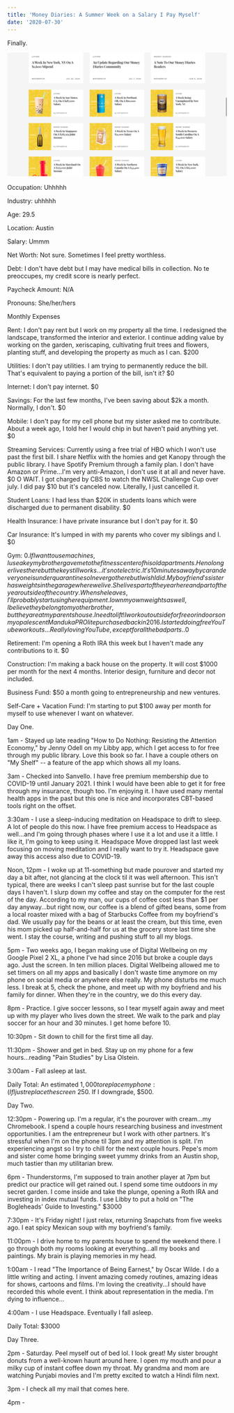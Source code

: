 ```yaml
---
title: 'Money Diaries: A Summer Week on a Salary I Pay Myself'
date: '2020-07-30'
---
```


Finally.

![photo](post9photo1.png)

Occupation: Uhhhhh

Industry: uhhhhh

Age: 29.5

Location: Austin

Salary: Ummm

Net Worth: Not sure. Sometimes I feel pretty worthless.

Debt: I don't have debt but I may have medical bills in collection. No te preoccupes, my credit score is nearly perfect.

Paycheck Amount: N/A

Pronouns: She/her/hers


Monthly Expenses

Rent: I don't pay rent but I work on my property all the time. I redesigned the landscape, transformed the interior and exterior. I continue adding value by working on the garden, xeriscaping, cultivating fruit trees and flowers, planting stuff, and developing the property as much as I can. $200

Utilities: I don't pay utilities. I am trying to permanently reduce the bill. That's equivalent to paying a portion of the bill, isn't it? $0

Internet: I don't pay internet. $0

Savings: For the last few months, I've been saving about $2k a month. Normally, I don't. $0

Mobile: I don't pay for my cell phone but my sister asked me to contribute. About a week ago, I told her I would chip in but haven't paid anything yet. $0

Streaming Services: Currently using a free trial of HBO which I won't use past the first bill. I share Netflix with the homies and get Kanopy through the public library. I have Spotify Premium through a family plan. I don't have Amazon or Prime...I'm very anti-Amazon, I don't use it at all and never have. $0 O WAIT. I got charged by CBS to watch the NWSL Challenge Cup over july. I did pay $10 but it's canceled now. Literally, I just cancelled it.

Student Loans: I had less than $20K in students loans which were discharged due to permanent disability. $0

Health Insurance: I have private insurance but I don't pay for it. $0

Car Insurance: It's lumped in with my parents who cover my siblings and I. $0

Gym: $0. If I want to use machines, I use a key my brother gave me to the fitness center of his old apartments. He no longer lives there but the key still works...it's not electric. It's 10 minutes away by car and everyone is under quarantine so I never go there but I wish I did. My boyfriend's sister has weights in the garage where we live. She lives part of the year here and part of the year outside of the country. When she leaves, I'll probably start using her equipment. I own my own weights as well, I believe they belong to my other brother, but they are at my parents house. I need to lift! I work out outside for free or indoors on my opalescent Manduka PROlite purchased back in 2016. I started doing free YouTube workouts...Really loving YouTube, except for all the bad parts..$0

Retirement: I'm opening a Roth IRA this week but I haven't made any contributions to it. $0

Construction: I'm making a back house on the property. It will cost $1000 per month for the next 4 months. Interior design, furniture and decor not included.

Business Fund: $50 a month going to entrepreneurship and new ventures.

Self-Care + Vacation Fund: I'm starting to put $100 away per month for myself to use whenever I want on whatever.


Day One.

1am - Stayed up late reading "How to Do Nothing: Resisting the Attention Economy," by Jenny Odell on my Libby app, which I get access to for free through my public library. Love this book so far. I have a couple others on "My Shelf" -- a feature of the app which shows all my loans.

3am - Checked into Sanvello. I have free premium membership due to COVID-19 until January 2021. I think I would have been able to get it for free through my insurance, though too. I'm enjoying it. I have used many mental health apps in the past but this one is nice and incorporates CBT-based tools right on the offset.

3:30am - I use a sleep-inducing meditation on Headspace to drift to sleep. A lot of people do this now. I have free premium access to Headspace as well...and I'm going through phases where I use it a lot and use it a little. I like it, I'm going to keep using it. Headspace Move dropped last last week focusing on moving meditation and I really want to try it. Headspace gave away this access also due to COVID-19.

Noon, 12pm - I woke up at 11-something but made pourover and started my day a bit after, not glancing at the clock til it was well afternoon. This isn't typical, there are weeks I can't sleep past sunrise but for the last couple days I haven't. I slurp down my coffee and stay on the computer for the rest of the day. According to my man, our cups of coffee cost less than $1 per day anyway...but right now, our coffee is a blend of gifted beans, some from a local roaster mixed with a bag of Starbucks Coffee from my boyfriend's dad. We usually pay for the beans or at least the cream, but this time, even his mom picked up half-and-half for us at the grocery store last time she went. I stay the course, writing and pushing stuff to all my blogs.

5pm - Two weeks ago, I began making use of Digital Wellbeing on my Google Pixel 2 XL, a phone I've had since 2016 but broke a couple days ago. Just the screen. In ten million places. Digital Wellbeing allowed me to set timers on all my apps and basically I don't waste time anymore on my phone on social media or anywhere else really. My phone disturbs me much less. I break at 5, check the phone, and meet up with my boyfriend and his family for dinner. When they're in the country, we do this every day.

8pm - Practice. I give soccer lessons, so I tear myself again away and meet up with my player who lives down the street. We walk to the park and play soccer for an hour and 30 minutes. I get home before 10.

10:30pm - Sit down to chill for the first time all day.

11:30pm - Shower and get in bed. Stay up on my phone for a few hours...reading "Pain Studies" by Lisa Olstein.

3:00am - Fall asleep at last.

Daily Total: An estimated $1,000 to replace my phone :( If I just replace the screen ~$250. If I downgrade, $500.


Day Two.

12:30pm - Powering up. I'm a regular, it's the pourover with cream...my Chromebook. I spend a couple hours researching business and investment opportunities. I am the entrepreneur but I work with other partners. It's stressful when I'm on the phone til 3pm and my attention is split. I'm experiencing angst so I try to chill for the next couple hours. Pepe's mom and sister come home bringing sweet yummy drinks from an Austin shop, much tastier than my utilitarian brew.

6pm - Thunderstorms, I'm supposed to train another player at 7pm but predict our practice will get rained out. I spend some time outdoors in my secret garden. I come inside and take the plunge, opening a Roth IRA and investing in index mutual funds. I use Libby to put a hold on "The Bogleheads' Guide to Investing." $3000

7:30pm - It's Friday night! I just relax, returning Snapchats from five weeks ago. I eat spicy Mexican soup with my boyfriend's family.

11:00pm - I drive home to my parents house to spend the weekend there. I go through both my rooms looking at everything...all my books and paintings. My brain is playing memories in my head.

1:00am - I read "The Importance of Being Earnest," by Oscar Wilde. I do a little writing and acting. I invent amazing comedy routines, amazing ideas for shows, cartoons and films. I'm loving the creativity...I should have recorded this whole event. I think about representation in the media. I'm dying to influence...

4:00am - I use Headspace. Eventually I fall asleep.

Daily Total: $3000


Day Three.

2pm - Saturday. Peel myself out of bed lol. I look great! My sister brought donuts from a well-known haunt around here. I open my mouth and pour a milky cup of instant coffee down my throat. My grandma and mom are watching Punjabi movies and I'm pretty excited to watch a Hindi film next.

3pm - I check all my mail that comes here.

4pm - 

